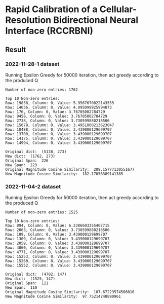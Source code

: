 # Rapid Calibration of a Cellular-Resolution Bidirectional Neural Interface (RCCRBNI)

## Result
### 2022-11-28-1 dataset
Running Epsilon Greedy for 50000 iteration, then act greedy according to the produced Q
```
Number of non-zero entries: 1762

Top 10 Non-zero entries:
Row: 19838, Column: 0, Value: 5.9567670822143555
Row: 14036, Column: 0, Value: 4.095099925994873
Row: 176, Column: 0, Value: 3.76705002784729
Row: 9458, Column: 0, Value: 3.76705002784729
Row: 2738, Column: 0, Value: 3.730599880218506
Row: 15678, Column: 0, Value: 3.4951000213623047
Row: 10488, Column: 0, Value: 3.439000129699707
Row: 13700, Column: 0, Value: 3.439000129699707
Row: 14175, Column: 0, Value: 3.439000129699707
Row: 14994, Column: 0, Value: 3.439000129699707

Original dict:  (5138, 273)
New dict:  (1762, 273)
Original Span:  226
New Span:  223
Original Magnitude Cosine Similarity:  208.15777130551677
New Magnitude Cosine Similarity:  182.17056389141385
```

### 2022-11-04-2 dataset
Running Epsilon Greedy for 50000 iteration, then act greedy according to the produced Q
```
Number of non-zero entries: 1525

Top 10 Non-zero entries:
Row: 894, Column: 0, Value: 6.2386603355407715
Row: 2063, Column: 0, Value: 3.730599880218506
Row: 189, Column: 0, Value: 3.439000129699707
Row: 1309, Column: 0, Value: 3.439000129699707
Row: 2059, Column: 0, Value: 3.439000129699707
Row: 4060, Column: 0, Value: 3.439000129699707
Row: 4771, Column: 0, Value: 3.439000129699707
Row: 15253, Column: 0, Value: 3.439000129699707
Row: 15260, Column: 0, Value: 3.439000129699707
Row: 15552, Column: 0, Value: 3.439000129699707

Original dict:  (4702, 147)
New dict:  (1525, 147)
Original Span:  111
New Span:  110
Original Magnitude Cosine Similarity:  107.67223574506016
New Magnitude Cosine Similarity:  97.75214248890961
```
